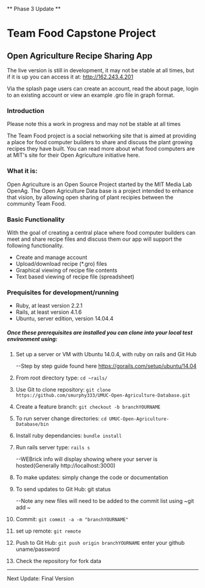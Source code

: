 ** Phase 3 Update **
# Team Food Capstone Project
## Open Agriculture Recipe Sharing App

The live version is still in development, it may not be stable at all times, but if it is up you can access it at: http://162.243.4.201

Via the splash page users can create an account, read the about page, login to an existing account
or view an example .gro file in graph format.

### Introduction

Please note this a work in progress and may not be stable at all times

The Team Food project is a social networking site that is aimed at providing a place for food computer builders to share and discuss the plant growing recipes they have built. You can read more about what food computers are at MIT's site for their Open Agriculture initiative here.

### What it is:
Open Agriculture is an Open Source Project started by the
MIT Media Lab OpenAg. The Open Agriculture Data base is a
project intended to enhance that vision, by allowing open
sharing of plant recipies between the community Team Food.

### Basic Functionality

With the goal of creating a central place where food computer builders can meet and share recipe files and discuss them our app will support the following functionality.

* Create and manage account
* Upload/download recipe (*.gro) files
* Graphical viewing of recipe file contents
* Text based viewing of recipe file (spreadsheet)

### Prequisites for development/running

* Ruby, at least version 2.2.1
* Rails, at least version 4.1.6
* Ubuntu, server edition, version 14.04.4

##### Once these prerequisites are installed you can clone into your local test environment using:

1. Set up a server or VM with Ubuntu 14.0.4, with ruby on rails and Git Hub

	--Step by step guide found here https://gorails.com/setup/ubuntu/14.04

2. From root directory type: ```cd ~rails/```

3. Use Git to clone repository:
```git clone https://github.com/smurphy333/UMUC-Open-Agriculture-Database.git```

4. Create a feature branch: ```git checkout -b branchYOURNAME```

5. To run server change directories: ```cd UMUC-Open-Agriculture-Database/bin```

6. Install ruby dependancies: ```bundle install```

7. Run rails server type: ```rails s```

	--WEBrick info will display showing where your server is hosted(Generally http://localhost:3000)

8. To make updates: simply change the code or documentation

9. To send updates to Git Hub: git status

	--Note any new files will need to be added to the commit list using ~git add <filename>~

10. Commit: ```git commit -a -m "branchYOURNAME"```

11. set up remote: ```git remote```

12. Push to Git Hub: ```git push origin branchYOURNAME```
     enter your github uname/password

13. Check the repository for fork data
**********************************************************************************
Next Update: Final Version
